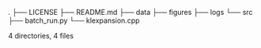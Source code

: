 .
├── LICENSE
├── README.md
├── data
├── figures
├── logs
└── src
    ├── batch_run.py
    └── klexpansion.cpp

4 directories, 4 files
